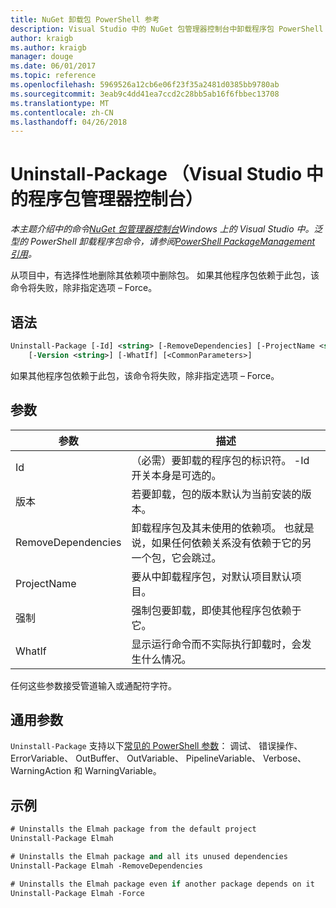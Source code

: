```yaml
---
title: NuGet 卸载包 PowerShell 参考
description: Visual Studio 中的 NuGet 包管理器控制台中卸载程序包 PowerShell 命令参考。
author: kraigb
ms.author: kraigb
manager: douge
ms.date: 06/01/2017
ms.topic: reference
ms.openlocfilehash: 5969526a12cb6e06f23f35a2481d0385bb9780ab
ms.sourcegitcommit: 3eab9c4dd41ea7ccd2c28bb5ab16f6fbbec13708
ms.translationtype: MT
ms.contentlocale: zh-CN
ms.lasthandoff: 04/26/2018
---
```

# <a name="uninstall-package-package-manager-console-in-visual-studio"></a>Uninstall-Package （Visual Studio 中的程序包管理器控制台）

*本主题介绍中的命令[NuGet 包管理器控制台](package-manager-console.md)Windows 上的 Visual Studio 中。泛型的 PowerShell 卸载程序包命令，请参阅[PowerShell PackageManagement 引用](/powershell/module/packagemanagement/?view=powershell-6)。*

从项目中，有选择性地删除其依赖项中删除包。 如果其他程序包依赖于此包，该命令将失败，除非指定选项 – Force。

## <a name="syntax"></a>语法

```ps
Uninstall-Package [-Id] <string> [-RemoveDependencies] [-ProjectName <string>] [-Force]
    [-Version <string>] [-WhatIf] [<CommonParameters>]
```

如果其他程序包依赖于此包，该命令将失败，除非指定选项 – Force。

## <a name="parameters"></a>参数

| 参数 | 描述 |
| --- | --- |
| Id | （必需）要卸载的程序包的标识符。 -Id 开关本身是可选的。 |
| 版本 | 若要卸载，包的版本默认为当前安装的版本。 |
| RemoveDependencies | 卸载程序包及其未使用的依赖项。 也就是说，如果任何依赖关系没有依赖于它的另一个包，它会跳过。 |
| ProjectName | 要从中卸载程序包，对默认项目默认项目。 |
| 强制 | 强制包要卸载，即使其他程序包依赖于它。 |
| WhatIf | 显示运行命令而不实际执行卸载时，会发生什么情况。 |

任何这些参数接受管道输入或通配符字符。

## <a name="common-parameters"></a>通用参数

`Uninstall-Package` 支持以下[常见的 PowerShell 参数](http://go.microsoft.com/fwlink/?LinkID=113216)： 调试、 错误操作、 ErrorVariable、 OutBuffer、 OutVariable、 PipelineVariable、 Verbose、 WarningAction 和 WarningVariable。

## <a name="examples"></a>示例

```ps
# Uninstalls the Elmah package from the default project
Uninstall-Package Elmah

# Uninstalls the Elmah package and all its unused dependencies
Uninstall-Package Elmah -RemoveDependencies 

# Uninstalls the Elmah package even if another package depends on it
Uninstall-Package Elmah -Force
```
